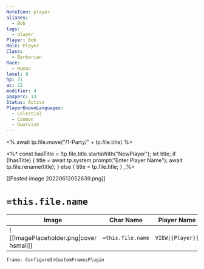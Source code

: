 ```yaml
---
NoteIcon: player
aliases:
  - Bob
tags:
  - player
Player: Bob
Role: Player
Class:
  - Barbarian
Race:
  - Human
level: 8
hp: 71
ac: 22
modifier: 4
pasperc: 13
Status: Active
PlayerKnownLanguages:
  - Celestial
  - Common
  - Dwarvish
---
```


<% await tp.file.move("/1-Party/" + tp.file.title) %>

<%*
const hasTitle = !tp.file.title.startsWith("NewPlayer");
let title;
if (!hasTitle) {
    title = await tp.system.prompt("Enter Player Name");
    await tp.file.rename(title);
} else {
    title = tp.file.title;
}
_%>

[[Pasted image 20220612052639.png]]

# `=this.file.name`

| Image                                              | Char Name         | Player Name    | Class         | Race         | Level         |
| -------------------------------------------------- | ----------------- | -------------- | ------------- | ------------ | ------------- |
| ![[ImagePlaceholder.png\|cover hsmall]] | `=this.file.name` |  `VIEW[{Player}]` | `VIEW[{Class}]` | `VIEW[{Race}]` | `VIEW[{level}]` |

```custom-frames
frame: ConfigureInCustomFramesPlugin
```

